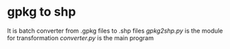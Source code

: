 # gpkg to shp
It is batch converter from .gpkg files to .shp files
*gpkg2shp.py* is the module for transformation
*converter.py* is the main program


